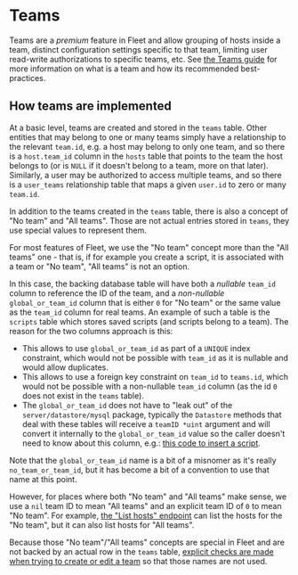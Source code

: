# Teams

Teams are a _premium_ feature in Fleet and allow grouping of hosts inside a team, distinct configuration settings specific to that team, limiting user read-write authorizations to specific teams, etc. See [the Teams guide](https://fleetdm.com/guides/teams) for more information on what is a team and how its recommended best-practices.

## How teams are implemented

At a basic level, teams are created and stored in the `teams` table. Other entities that may belong to one or many teams simply have a relationship to the relevant `team.id`, e.g. a host may belong to only one team, and so there is a `host.team_id` column in the `hosts` table that points to the team the host belongs to (or is `NULL` if it doesn't belong to a team, more on that later). Similarly, a user may be authorized to access multiple teams, and so there is a `user_teams` relationship table that maps a given `user.id` to zero or many `team.id`.

In addition to the teams created in the `teams` table, there is also a concept of "No team" and "All teams". Those are not actual entries stored in `teams`, they use special values to represent them.

For most features of Fleet, we use the "No team" concept more than the "All teams" one - that is, if for example you create a script, it is associated with a team or "No team", "All teams" is not an option.

In this case, the backing database table will have both a _nullable_ `team_id` column to reference the ID of the team, and a _non-nullable_ `global_or_team_id` column that is either `0` for "No team" or the same value as the `team_id` column for real teams. An example of such a table is the `scripts` table which stores saved scripts (and scripts belong to a team). The reason for the two columns approach is this:

* This allows to use `global_or_team_id` as part of a `UNIQUE` index constraint, which would not be possible with `team_id` as it is nullable and would allow duplicates.
* This allows to use a foreign key constraint on `team_id` to `teams.id`, which would not be possible with a non-nullable `team_id` column (as the id `0` does not exist in the `teams` table).
* The `global_or_team_id` does not have to "leak out" of the `server/datastore/mysql` package, typically the `Datastore` methods that deal with these tables will receive a `teamID *uint` argument and will convert it internally to the `global_or_team_id` value so the caller doesn't need to know about this column, e.g.: [this code to insert a script](https://github.com/fleetdm/fleet/blob/d47bd8f626ff337badb44139d5b564cb2f640406/server/datastore/mysql/scripts.go#L327-L330). 

Note that the `global_or_team_id` name is a bit of a misnomer as it's really `no_team_or_team_id`, but it has become a bit of a convention to use that name at this point.

However, for places where both "No team" and "All teams" make sense, we use a `nil` team ID to mean "All teams" and an explicit team ID of `0` to mean "No team". For example, [the "List hosts" endpoint](https://github.com/fleetdm/fleet/blob/d47bd8f626ff337badb44139d5b564cb2f640406/server/datastore/mysql/hosts.go#L1253-L1269) can list the hosts for the "No team", but it can also list hosts for "All teams".

Because those "No team"/"All teams" concepts are special in Fleet and are not backed by an actual row in the `teams` table, [explicit checks are made when trying to create or edit a team](https://github.com/fleetdm/fleet/blob/d47bd8f626ff337badb44139d5b564cb2f640406/ee/server/service/teams.go#L78-L83) so that those names are not used.
